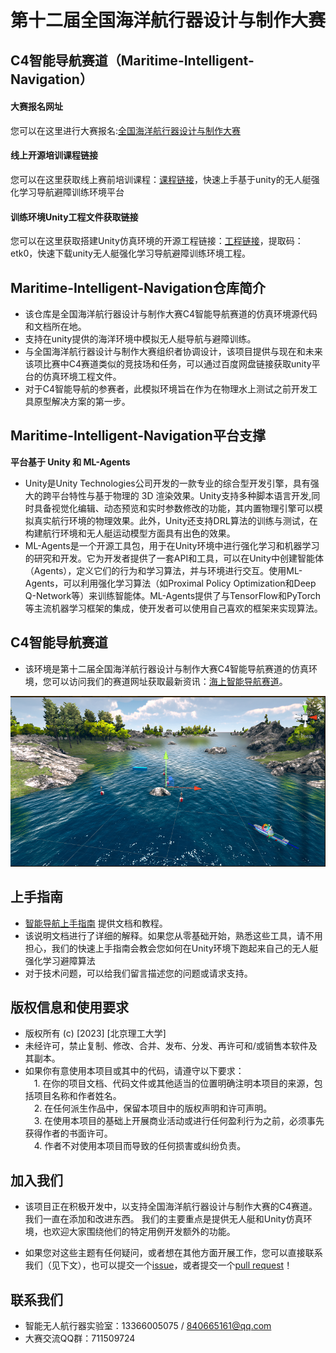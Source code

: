 # 第十二届全国海洋航行器设计与制作大赛
## C4智能导航赛道（Maritime-Intelligent-Navigation）
#### 大赛报名网址
 您可以在这里进行大赛报名:[全国海洋航行器设计与制作大赛](http://cmvc.moocollege.com/)
#### 线上开源培训课程链接
 您可以在这里获取线上赛前培训课程：[课程链接](https://www.zhihuishu.com/virtual_portals_h5/virtualExperiment.html#/indexPage?courseId=2000092634)，快速上手基于unity的无人艇强化学习导航避障训练环境平台
 #### 训练环境Unity工程文件获取链接
 您可以在这里获取搭建Unity仿真环境的开源工程链接：[工程链接](https://pan.baidu.com/s/1dz6PhY-JvUe0cCGLYl-Vjw )，提取码：etk0，快速下载unity无人艇强化学习导航避障训练环境工程。

## Maritime-Intelligent-Navigation仓库简介
* 该仓库是全国海洋航行器设计与制作大赛C4智能导航赛道的仿真环境源代码和文档所在地。
* 支持在unity提供的海洋环境中模拟无人艇导航与避障训练。
* 与全国海洋航行器设计与制作大赛组织者协调设计，该项目提供与现在和未来该项比赛中C4赛道类似的竞技场和任务，可以通过百度网盘链接获取unity平台的仿真环境工程文件。
* 对于C4智能导航的参赛者，此模拟环境旨在作为在物理水上测试之前开发工具原型解决方案的第一步。
 
## Maritime-Intelligent-Navigation平台支撑
   **平台基于 Unity 和 ML-Agents**
* Unity是Unity Technologies公司开发的一款专业的综合型开发引擎，具有强大的跨平台特性与基于物理的 3D 渲染效果。Unity支持多种脚本语言开发,同时具备视觉化编辑、动态预览和实时参数修改的功能，其内置物理引擎可以模拟真实航行环境的物理效果。此外，Unity还支持DRL算法的训练与测试，在构建航行环境和无人艇运动模型方面具有出色的效果。
* ML-Agents是一个开源工具包，用于在Unity环境中进行强化学习和机器学习的研究和开发。它为开发者提供了一套API和工具，可以在Unity中创建智能体（Agents），定义它们的行为和学习算法，并与环境进行交互。使用ML-Agents，可以利用强化学习算法（如Proximal Policy Optimization和Deep Q-Network等）来训练智能体。ML-Agents提供了与TensorFlow和PyTorch等主流机器学习框架的集成，使开发者可以使用自己喜欢的框架来实现算法。

## C4智能导航赛道
* 该环境是第十二届全国海洋航行器设计与制作大赛C4智能导航赛道的仿真环境，您可以访问我们的赛道网址获取最新资讯：[海上智能导航赛道](https://hangxingqi2023.github.io/Maritime-Intelligent-Navigation/)。

![训练场景](docs/image/unity17.PNG)

## 上手指南
 * [智能导航上手指南](https://hangxingqi2023.github.io/Maritime-Intelligent-Navigation/%E5%BF%AB%E9%80%9F%E4%B8%8A%E6%89%8B%E6%8C%87%E5%8D%97/) 提供文档和教程。
 * 该说明文档进行了详细的解释。如果您从零基础开始，熟悉这些工具，请不用担心，我们的快速上手指南会教会您如何在Unity环境下跑起来自己的无人艇强化学习避障算法
 * 对于技术问题，可以给我们留言描述您的问题或请求支持。

## 版权信息和使用要求
 * 版权所有 (c) [2023] [北京理工大学]
 * 未经许可，禁止复制、修改、合并、发布、分发、再许可和/或销售本软件及其副本。
 * 如果你有意使用本项目或其中的代码，请遵守以下要求：  
&emsp;1. 在你的项目文档、代码文件或其他适当的位置明确注明本项目的来源，包括项目名称和作者姓名。  
&emsp;2. 在任何派生作品中，保留本项目中的版权声明和许可声明。  
&emsp;3. 在使用本项目的基础上开展商业活动或进行任何盈利行为之前，必须事先获得作者的书面许可。  
&emsp;4. 作者不对使用本项目而导致的任何损害或纠纷负责。  

## 加入我们
* 该项目正在积极开发中，以支持全国海洋航行器设计与制作大赛的C4赛道。 我们一直在添加和改进东西。 我们的主要重点是提供无人艇和Unity仿真环境，也欢迎大家围绕他们的特定用例开发额外的功能。

* 如果您对这些主题有任何疑问，或者想在其他方面开展工作，您可以直接联系我们（见下文），也可以提交一个[issue](https://github.com/Hangxingqi2023/Maritime-Intelligent-Navigation/issues)，或者提交一个[pull
 request](https://github.com/Hangxingqi2023/Maritime-Intelligent-Navigation/pulls)！



## 联系我们

* 智能无人航行器实验室：13366005075 / 840665161@qq.com
* 大赛交流QQ群：711509724
